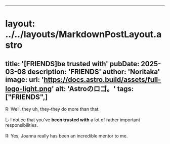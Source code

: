 
---
# layout: ../../layouts/MarkdownPostLayout.astro
title: '[FRIENDS]be trusted with'
pubDate: 2025-03-08
description: 'FRIENDS'
author: 'Noritaka'
image:
    url: 'https://docs.astro.build/assets/full-logo-light.png'
    alt: 'Astroのロゴ。'
tags: ["FRIENDS",]
---

R: Well, they uh, they-they do more than that.<br>
<br>
L: I notice that you've **been trusted with** a lot of rather important responsibilities.<br>
<br>
R: Yes, Joanna really has been an incredible mentor to me.<br>
<br>
